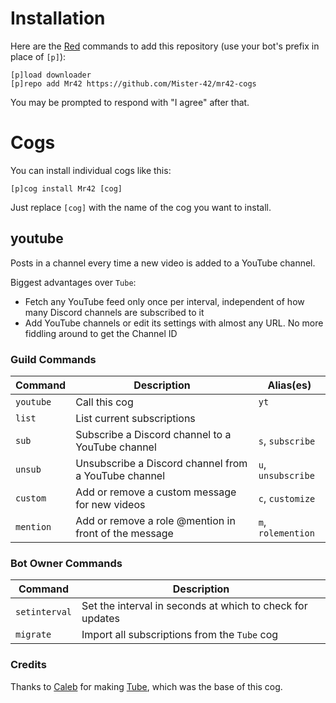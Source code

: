 # Installation

Here are the [Red](https://github.com/Cog-Creators/Red-DiscordBot) commands to add this repository (use your bot's prefix in place of `[p]`):
```
[p]load downloader
[p]repo add Mr42 https://github.com/Mister-42/mr42-cogs
```

You may be prompted to respond with "I agree" after that.


# Cogs

You can install individual cogs like this:
```
[p]cog install Mr42 [cog]
```

Just replace `[cog]` with the name of the cog you want to install.

## youtube

Posts in a channel every time a new video is added to a YouTube channel.

Biggest advantages over `Tube`:
- Fetch any YouTube feed only once per interval, independent of how many Discord channels are subscribed to it
- Add YouTube channels or edit its settings with almost any URL. No more fiddling around to get the Channel ID

### Guild Commands

| Command   | Description                                           | Alias(es) |
| --------- | ----------------------------------------------------- | --------- |
| `youtube` | Call this cog                                         | `yt` |
| `list`    | List current subscriptions                            ||
| `sub`     | Subscribe a Discord channel to a YouTube channel      | `s`, `subscribe` |
| `unsub`   | Unsubscribe a Discord channel from a YouTube channel  | `u`, `unsubscribe` |
| `custom`  | Add or remove a custom message for new videos         | `c`, `customize` |
| `mention` | Add or remove a role @mention in front of the message | `m`, `rolemention` |

### Bot Owner Commands

| Command       | Description |
| ------------- | ----------- |
| `setinterval` | Set the interval in seconds at which to check for updates |
| `migrate`     | Import all subscriptions from the `Tube` cog |

### Credits

Thanks to [Caleb](https://gitlab.com/CrunchBangDev) for making [Tube](https://gitlab.com/CrunchBangDev/cbd-cogs/-/tree/master/Tube), which was the base of this cog.

